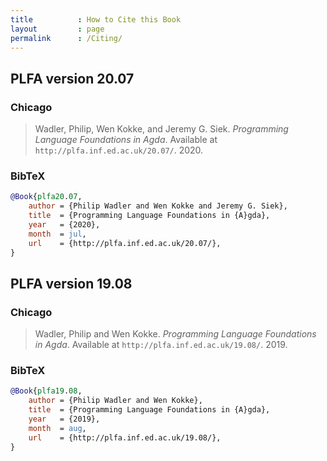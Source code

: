 ```yaml
---
title          : How to Cite this Book
layout         : page
permalink      : /Citing/
---
```


## PLFA version 20.07

### Chicago

> Wadler, Philip, Wen Kokke, and Jeremy G. Siek.
> _Programming Language Foundations in Agda_.
> Available at `http://plfa.inf.ed.ac.uk/20.07/`.
> 2020.

### BibTeX

```bibtex
@Book{plfa20.07,
    author = {Philip Wadler and Wen Kokke and Jeremy G. Siek},
    title  = {Programming Language Foundations in {A}gda},
    year   = {2020},
    month  = jul,
    url    = {http://plfa.inf.ed.ac.uk/20.07/},
}
```


## PLFA version 19.08

### Chicago

> Wadler, Philip and Wen Kokke.
> _Programming Language Foundations in Agda_.
> Available at `http://plfa.inf.ed.ac.uk/19.08/`.
> 2019.

### BibTeX

```bibtex
@Book{plfa19.08,
    author = {Philip Wadler and Wen Kokke},
    title  = {Programming Language Foundations in {A}gda},
    year   = {2019},
    month  = aug,
    url    = {http://plfa.inf.ed.ac.uk/19.08/},
}
```

